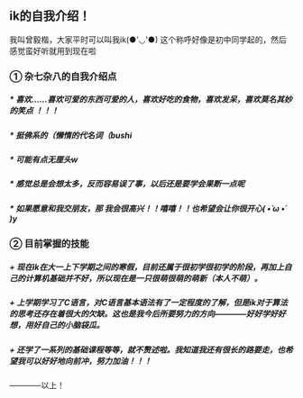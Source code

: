 ## **ik的自我介绍！**

我叫曾毅楷，大家平时可以叫我ik(●'◡'●) 这个称呼好像是初中同学起的，然后感觉蛮好听就用到现在啦


### ① 杂七杂八的自我介绍点

##### * 喜欢……喜欢可爱的东西可爱的人，喜欢好吃的食物，喜欢发呆，喜欢莫名其妙的笑点    ！！！

##### * 挺佛系的（懒惰的代名词（bushi

##### * 可能有点无厘头w

##### * 感觉总是会想太多，反而容易误了事，以后还是要学会果断一点呢

##### * 如果愿意和我交朋友，那 我会很高兴！！嘻嘻！！也希望会让你很开心( •̀ ω •́ )y

### ② 目前掌握的技能

##### + 现在ik在大一上下学期之间的寒假，目前还属于很初学很初学的阶段，再加上自己的计算机基础并不好，所以现在是一只很萌很萌的萌新（本人不萌）。

##### + 上学期学习了C语言，对C语言基本语法有了一定程度的了解，但是ik对于算法的思考还存在着很大的欠缺。这也是我今后所要努力的方向————好好学好好想，用好自己的小脑袋瓜。

##### + 还学了一系列的基础课程等等，就不赘述啦。我知道我还有很长的路要走，也希望我可以好好地向前冲，努力加油！！！


————以上！
